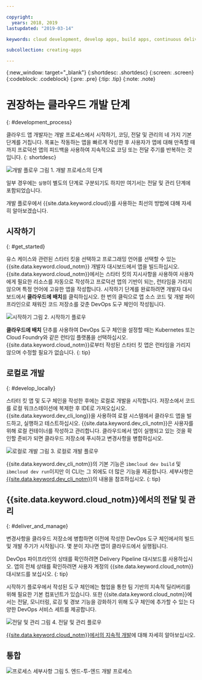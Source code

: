 ```yaml
---

copyright:
  years: 2018, 2019
lastupdated: "2019-03-14"

keywords: cloud development, develop apps, build apps, continuous delivery, toolchain

subcollection: creating-apps

---
```


{:new_window: target="_blank"}
{:shortdesc: .shortdesc}
{:screen: .screen}
{:codeblock: .codeblock}
{:pre: .pre}
{:tip: .tip}
{:note: .note}

# 권장하는 클라우드 개발 단계
{: #development_process}

클라우드 앱 개발자는 개발 프로세스에서 시작하기, 코딩, 전달 및 관리의 네 가지 기본 단계를 거칩니다. 목표는 작동하는 앱을 빠르게 작성한 후 사용자가 앱에 대해 만족할 때까지 프로덕션 앱의 피드백을 사용하여 지속적으로 코딩 또는 전달 주기를 반복하는 것입니다.
{: shortdesc}

![개발 플로우](images/dev_flow_overview.png "개발 플로우") 그림 1. 개발 프로세스의 단계

일부 경우에는 `실행`이 별도의 단계로 구분되기도 하지만 여기서는 전달 및 관리 단계에 포함되었습니다.

개발 플로우에서 {{site.data.keyword.cloud}}를 사용하는 최선의 방법에 대해 자세히 알아보겠습니다.

## 시작하기
{: #get_started}

유스 케이스와 관련된 스타터 킷을 선택하고 프로그래밍 언어를 선택할 수 있는 {{site.data.keyword.cloud_notm}} 개발자 대시보드에서 앱을 빌드하십시오. {{site.data.keyword.cloud_notm}}에서는 스타터 킷의 지시사항을 사용하여 사용자에게 필요한 리소스를 자동으로 작성하고 프로덕션 앱의 기반이 되는, 런타임을 가리지 않으며 특정 언어에 고유한 앱을 작성합니다. 시작하기 단계를 완료하려면 개발자 대시보드에서 **클라우드에 배치**를 클릭하십시오. 한 번의 클릭으로 앱 소스 코드 및 개발 파이프라인으로 채워진 코드 저장소를 갖춘 DevOps 도구 체인이 작성됩니다.

![시작하기](images/dev_get_started.png "시작하기") 그림 2. 시작하기 플로우

**클라우드에 배치** 단추를 사용하여 DevOps 도구 체인을 설정할 때는 Kubernetes 또는 Cloud Foundry와 같은 런타임 플랫폼을 선택하십시오. {{site.data.keyword.cloud_notm}}로부터 작성된 스타터 킷 앱은 런타임을 가리지 않으며 수정할 필요가 없습니다.
{: tip}

## 로컬로 개발
{: #develop_locally}

스타터 킷 앱 및 도구 체인을 작성한 후에는 로컬로 개발을 시작합니다. 저장소에서 코드를 로컬 워크스테이션에 복제한 후 IDE로 가져오십시오. {{site.data.keyword.dev_cli_long}}을 사용하여 로컬 시스템에서 클라우드 앱을 빌드하고, 실행하고 테스트하십시오. {{site.data.keyword.dev_cli_notm}}은 사용자를 위해 로컬 컨테이너를 작성하고 관리합니다. 클라우드에서 앱이 실행되고 있는 것을 확인할 준비가 되면 클라우드 저장소에 푸시하고 변경사항을 병합하십시오.

![로컬로 개발](images/dev_code_locally.png "로컬로 개발") 그림 3. 로컬로 개발 플로우

{{site.data.keyword.dev_cli_notm}}의 기본 기능은 `ibmcloud dev build` 및 `ibmcloud dev run`이지만 이 CLI는 그 외에도 더 많은 기능을 제공합니다. 세부사항은 [{{site.data.keyword.dev_cli_notm}}](/docs/cli/index.html)의 내용을 참조하십시오.
{: tip}

## {{site.data.keyword.cloud_notm}}에서의 전달 및 관리
{: #deliver_and_manage}

변경사항을 클라우드 저장소에 병합하면 이전에 작성한 DevOps 도구 체인에서의 빌드 및 개발 주기가 시작됩니다. 몇 분이 지나면 앱이 클라우드에서 실행됩니다.

DevOps 파이프라인의 상태를 확인하려면 Delivery Pipeline 대시보드를 사용하십시오. 앱의 전체 상태를 확인하려면 사용자 계정의 {{site.data.keyword.cloud_notm}} 대시보드를 보십시오.
{: tip}

시작하기 플로우에서 작성된 도구 체인에는 협업을 통한 팀 기반의 지속적 딜리버리를 위해 필요한 기본 컴포넌트가 있습니다. 또한 {{site.data.keyword.cloud_notm}}에서는 전달, 모니터링, 로깅 및 경보 기능을 강화하기 위해 도구 체인에 추가할 수 있는 다양한 DevOps 서비스 세트를 제공합니다.

![전달 및 관리](images/dev_deliver_and_manage.png "전달 및 관리") 그림 4. 전달 및 관리 플로우

[{{site.data.keyword.cloud_notm}}에서의 지속적 개발](/docs/services/ContinuousDelivery/index.html#cd_getting_started)에 대해 자세히 알아보십시오.

## 통합

![프로세스 세부사항](images/dev_process_detail.png "프로세스 세부사항") 그림 5. 엔드-투-엔드 개발 프로세스

